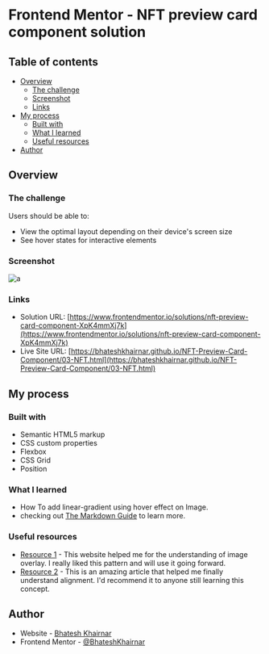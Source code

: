 # Frontend Mentor - NFT preview card component solution


## Table of contents

- [Overview](#overview)
  - [The challenge](#the-challenge)
  - [Screenshot](#screenshot)
  - [Links](#links)
- [My process](#my-process)
  - [Built with](#built-with)
  - [What I learned](#what-i-learned)
  - [Useful resources](#useful-resources)
- [Author](#author)


## Overview

### The challenge

Users should be able to:

- View the optimal layout depending on their device's screen size
- See hover states for interactive elements

### Screenshot

![a](https://github.com/BhateshKhairnar/NFT-Preview-Card-Component/assets/111328681/541b5ab6-3af4-4f69-b135-df6c0281bc21)


### Links

- Solution URL: [https://www.frontendmentor.io/solutions/nft-preview-card-component-XpK4mmXj7k](https://www.frontendmentor.io/solutions/nft-preview-card-component-XpK4mmXj7k)
- Live Site URL: [https://bhateshkhairnar.github.io/NFT-Preview-Card-Component/03-NFT.html](https://bhateshkhairnar.github.io/NFT-Preview-Card-Component/03-NFT.html)

## My process

### Built with

- Semantic HTML5 markup
- CSS custom properties
- Flexbox
- CSS Grid
- Position 

### What I learned

- How To add linear-gradient using hover effect on Image.
- checking out [The Markdown Guide](https://www.markdownguide.org/) to learn more.


### Useful resources

- [Resource 1](https://www.w3schools.com/howto/howto_css_image_overlay.asp) - This website helped me for the understanding of image overlay. I really liked this pattern and will use it going forward.
- [Resource 2](https://blog.prototypr.io/align-svg-icons-to-text-and-say-goodbye-to-font-icons-d44b3d7b26b4) - This is an amazing article that helped me finally understand alignment. I'd recommend it to anyone still learning this concept.

## Author

- Website - [Bhatesh Khairnar]()
- Frontend Mentor - [@BhateshKhairnar](https://www.frontendmentor.io/profile/BhateshKhairnar)
